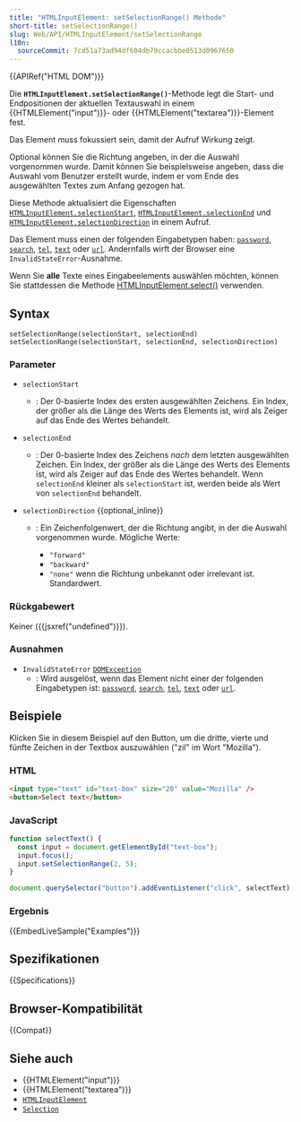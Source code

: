 ```yaml
---
title: "HTMLInputElement: setSelectionRange() Methode"
short-title: setSelectionRange()
slug: Web/API/HTMLInputElement/setSelectionRange
l10n:
  sourceCommit: 7cd51a73ad94df604db79ccacbbe0513d0967650
---
```


{{APIRef("HTML DOM")}}

Die **`HTMLInputElement.setSelectionRange()`**-Methode legt die Start- und Endpositionen der aktuellen Textauswahl in einem {{HTMLElement("input")}}- oder {{HTMLElement("textarea")}}-Element fest.

Das Element muss fokussiert sein, damit der Aufruf Wirkung zeigt.

Optional können Sie die Richtung angeben, in der die Auswahl vorgenommen wurde. Damit können Sie beispielsweise angeben, dass die Auswahl vom Benutzer erstellt wurde, indem er vom Ende des ausgewählten Textes zum Anfang gezogen hat.

Diese Methode aktualisiert die Eigenschaften [`HTMLInputElement.selectionStart`](/de/docs/Web/API/HTMLInputElement/selectionStart), [`HTMLInputElement.selectionEnd`](/de/docs/Web/API/HTMLInputElement/selectionEnd) und [`HTMLInputElement.selectionDirection`](/de/docs/Web/API/HTMLInputElement/selectionDirection) in einem Aufruf.

Das Element muss einen der folgenden Eingabetypen haben: [`password`](/de/docs/Web/HTML/Reference/Elements/input/password), [`search`](/de/docs/Web/HTML/Reference/Elements/input/search), [`tel`](/de/docs/Web/HTML/Reference/Elements/input/tel), [`text`](/de/docs/Web/HTML/Reference/Elements/input/text) oder [`url`](/de/docs/Web/HTML/Reference/Elements/input/url). Andernfalls wirft der Browser eine `InvalidStateError`-Ausnahme.

Wenn Sie **alle** Texte eines Eingabeelements auswählen möchten, können Sie stattdessen die Methode [HTMLInputElement.select()](/de/docs/Web/API/HTMLInputElement/select) verwenden.

## Syntax

```js-nolint
setSelectionRange(selectionStart, selectionEnd)
setSelectionRange(selectionStart, selectionEnd, selectionDirection)
```

### Parameter

- `selectionStart`
  - : Der 0-basierte Index des ersten ausgewählten Zeichens. Ein Index, der größer als die Länge des Werts des Elements ist, wird als Zeiger auf das Ende des Wertes behandelt.
- `selectionEnd`

  - : Der 0-basierte Index des Zeichens _nach_ dem letzten ausgewählten Zeichen. Ein Index, der größer als die Länge des Werts des Elements ist, wird als Zeiger auf das Ende des Wertes behandelt. Wenn `selectionEnd` kleiner als `selectionStart` ist, werden beide als Wert von `selectionEnd` behandelt.

- `selectionDirection` {{optional_inline}}

  - : Ein Zeichenfolgenwert, der die Richtung angibt, in der die Auswahl vorgenommen wurde. Mögliche Werte:

    - `"forward"`
    - `"backward"`
    - `"none"` wenn die Richtung unbekannt oder irrelevant ist. Standardwert.

### Rückgabewert

Keiner ({{jsxref("undefined")}}).

### Ausnahmen

- `InvalidStateError` [`DOMException`](/de/docs/Web/API/DOMException)
  - : Wird ausgelöst, wenn das Element nicht einer der folgenden Eingabetypen ist: [`password`](/de/docs/Web/HTML/Reference/Elements/input/password), [`search`](/de/docs/Web/HTML/Reference/Elements/input/search), [`tel`](/de/docs/Web/HTML/Reference/Elements/input/tel), [`text`](/de/docs/Web/HTML/Reference/Elements/input/text) oder [`url`](/de/docs/Web/HTML/Reference/Elements/input/url).

## Beispiele

Klicken Sie in diesem Beispiel auf den Button, um die dritte, vierte und fünfte Zeichen in der Textbox auszuwählen ("zil" im Wort "Mozilla").

### HTML

```html
<input type="text" id="text-box" size="20" value="Mozilla" />
<button>Select text</button>
```

### JavaScript

```js
function selectText() {
  const input = document.getElementById("text-box");
  input.focus();
  input.setSelectionRange(2, 5);
}

document.querySelector("button").addEventListener("click", selectText);
```

### Ergebnis

{{EmbedLiveSample("Examples")}}

## Spezifikationen

{{Specifications}}

## Browser-Kompatibilität

{{Compat}}

## Siehe auch

- {{HTMLElement("input")}}
- {{HTMLElement("textarea")}}
- [`HTMLInputElement`](/de/docs/Web/API/HTMLInputElement)
- [`Selection`](/de/docs/Web/API/Selection)
